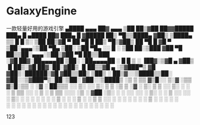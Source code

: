 # GalaxyEngine
一款轻量好用的游戏引擎
  ▄████  ▄▄▄       ██▓    ▄▄▄      ▒██   ██▒▓██   ██▓▓█████  ███▄    █   ▄████  ██▓ ███▄    █ ▓█████ 
 ██▒ ▀█▒▒████▄    ▓██▒   ▒████▄    ▒▒ █ █ ▒░ ▒██  ██▒▓█   ▀  ██ ▀█   █  ██▒ ▀█▒▓██▒ ██ ▀█   █ ▓█   ▀ 
▒██░▄▄▄░▒██  ▀█▄  ▒██░   ▒██  ▀█▄  ░░  █   ░  ▒██ ██░▒███   ▓██  ▀█ ██▒▒██░▄▄▄░▒██▒▓██  ▀█ ██▒▒███   
░▓█  ██▓░██▄▄▄▄██ ▒██░   ░██▄▄▄▄██  ░ █ █ ▒   ░ ▐██▓░▒▓█  ▄ ▓██▒  ▐▌██▒░▓█  ██▓░██░▓██▒  ▐▌██▒▒▓█  ▄ 
░▒▓███▀▒ ▓█   ▓██▒░██████▒▓█   ▓██▒▒██▒ ▒██▒  ░ ██▒▓░░▒████▒▒██░   ▓██░░▒▓███▀▒░██░▒██░   ▓██░░▒████▒
 ░▒   ▒  ▒▒   ▓▒█░░ ▒░▓  ░▒▒   ▓▒█░▒▒ ░ ░▓ ░   ██▒▒▒ ░░ ▒░ ░░ ▒░   ▒ ▒  ░▒   ▒ ░▓  ░ ▒░   ▒ ▒ ░░ ▒░ ░
  ░   ░   ▒   ▒▒ ░░ ░ ▒  ░ ▒   ▒▒ ░░░   ░▒ ░ ▓██ ░▒░  ░ ░  ░░ ░░   ░ ▒░  ░   ░  ▒ ░░ ░░   ░ ▒░ ░ ░  ░
░ ░   ░   ░   ▒     ░ ░    ░   ▒    ░    ░   ▒ ▒ ░░     ░      ░   ░ ░ ░ ░   ░  ▒ ░   ░   ░ ░    ░   
      ░       ░  ░    ░  ░     ░  ░ ░    ░   ░ ░        ░  ░         ░       ░  ░           ░    ░  ░
                                             ░ ░                                                     

123





































































